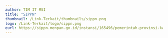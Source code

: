 ```yaml
---
author: TIM IT MSI
title: "SIPPN"
thumbnail: /Link-Terkait/thumbnails/sippn.png
logo: /Link-Terkait/logo/sippn.png
eurl: https://sippn.menpan.go.id/instansi/165496/pemerintah-provinsi-kalimantan-barat/badan-penelitian-dan-pengembangan
---
```

